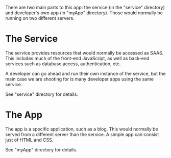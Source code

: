 There are two main parts to this app: the service (in the "service" directory)
and developer's own app (in "myApp" directory). Those would normally be
running on two different servers.

# The Service

The service provides resources that would normally be accessed as SAAS. This
includes much of the front-end JavaScript, as well as back-end services such
as database access, authentication, etc.

A developer can go ahead and run their own instance of the service, but the
main case we are shooting for is many developer apps using the same service.

See "service" directory for details.

# The App

The app is a specific application, such as a blog. This would normally be
served from a different server than the service. A simple app can consist just
of HTML and CSS.

See "myApp" directory for details.
